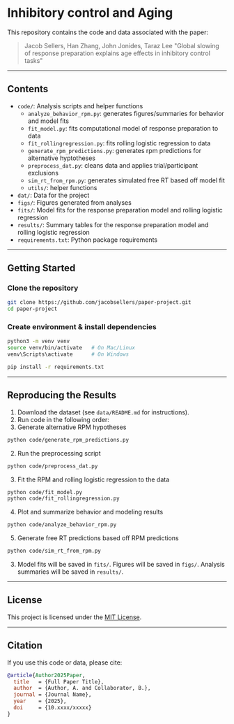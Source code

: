 # Inhibitory control and Aging

This repository contains the code and data associated with the paper:

> Jacob Sellers, Han Zhang, John Jonides, Taraz Lee "Global slowing of response preparation explains age effects in inhibitory control tasks"

---

## Contents
- `code/`: Analysis scripts and helper functions
  - `analyze_behavior_rpm.py`: generates figures/summaries for behavior and model fits
  - `fit_model.py`: fits computational model of response preparation to data
  - `fit_rollingregression.py`: fits rolling logistic regression to data
  - `generate_rpm_predictions.py`: generates rpm predictions for alternative hyptotheses
  - `preprocess_dat.py`: cleans data and applies trial/participant exclusions
  - `sim_rt_from_rpm.py`: generates simulated free RT based off model fit
  - `utils/`: helper functions
- `dat/`: Data for the project
- `figs/`: Figures generated from analyses
- `fits/`: Model fits for the response preparation model and rolling logistic regression
- `results/`: Summary tables for the response preparation model and rolling logistic regression
- `requirements.txt`: Python package requirements

---

## Getting Started

### Clone the repository
```bash
git clone https://github.com/jacobsellers/paper-project.git
cd paper-project
```

### Create environment & install dependencies
```bash
python3 -m venv venv
source venv/bin/activate   # On Mac/Linux
venv\Scripts\activate      # On Windows

pip install -r requirements.txt
```

---

## Reproducing the Results
1. Download the dataset (see `data/README.md` for instructions).
2. Run code in the following order:
  1. Generate alternative RPM hypotheses
  ```bash
  python code/generate_rpm_predictions.py
  ```
  2. Run the preprocessing script
  ```bash
  python code/preprocess_dat.py
  ```
  3. Fit the RPM and rolling logistic regression to the data
  ```bash
  python code/fit_model.py
  python code/fit_rollingregression.py
  ```
  4. Plot and summarize behavior and modeling results
  ```bash
  python code/analyze_behavior_rpm.py
  ```
  5. Generate free RT predictions based off RPM predictions
  ```bash
  python code/sim_rt_from_rpm.py
  ```
3. Model fits will be saved in `fits/`. Figures will be saved in `figs/`. Analysis summaries will be saved in `results/`.

---

## License
This project is licensed under the [MIT License](LICENSE).

---

## Citation
If you use this code or data, please cite:

```bibtex
@article{Author2025Paper,
  title   = {Full Paper Title},
  author  = {Author, A. and Collaborator, B.},
  journal = {Journal Name},
  year    = {2025},
  doi     = {10.xxxx/xxxxx}
}
```